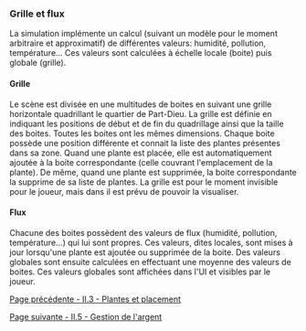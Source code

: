 ### Grille et flux
La simulation implémente un calcul (suivant un modèle pour le moment arbitraire et approximatif) de différentes valeurs: humidité, pollution, température... Ces valeurs sont calculées à échelle locale (boite) puis globale (grille). 
#### Grille
Le scène est divisée en une multitudes de boites en suivant une grille horizontale quadrillant le quartier de Part-Dieu. La grille est définie en indiquant les positions de début et de fin du quadrillage ainsi que la taille des boites. Toutes les boites ont les mêmes dimensions. Chaque boite possède une position différente et connait la liste des plantes présentes dans sa zone.
Quand une plante est placée, elle est automatiquement ajoutée à la boite correspondante (celle couvrant l'emplacement de la plante). De même, quand une plante est supprimée, la boite correspondante la supprime de sa liste de plantes.
La grille est pour le moment invisible pour le joueur, mais dans il est prévu de pouvoir la visualiser.
#### Flux
Chacune des boites possèdent des valeurs de flux (humidité, pollution, température...) qui lui sont propres. Ces valeurs, dites locales, sont mises à jour lorsqu'une plante est ajoutée ou supprimée de la boite. Des valeurs globales sont ensuite calculées en effectuant une moyenne des valeurs de boites. Ces valeurs globales sont affichées dans l'UI et visibles par le joueur.

[Page précédente - II.3 - Plantes et placement](Plantes)

[Page suivante - II.5 - Gestion de l'argent](Argent)